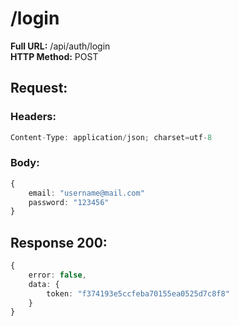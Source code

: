 # /login
**Full URL:** /api/auth/login  
**HTTP Method:** POST  
## Request:
### Headers:
```ts
Content-Type: application/json; charset=utf-8
```

### Body:
```ts
{
    email: "username@mail.com"
    password: "123456"
}
```

## Response **200**:
```ts
{
    error: false,
    data: {
        token: "f374193e5ccfeba70155ea0525d7c8f8"
    }
}
```